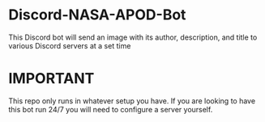 # Discord-NASA-APOD-Bot
This Discord bot will send an image with its author, description, and title to various Discord servers at a set time

# IMPORTANT
This repo only runs in whatever setup you have. If you are looking to have this bot run 24/7 you will need to configure a server yourself.
